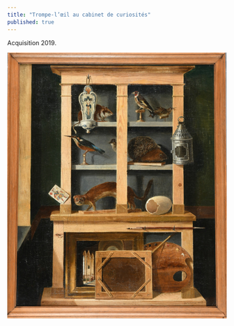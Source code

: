 ```yaml
---
title: "Trompe-l’œil au cabinet de curiosités"
published: true
---
```


Acquisition 2019.

![Trompe-l’œil au cabinet de curiosités](/fichiers/oeuvres/2019-joncherie-trompe-l-oeil.jpg)